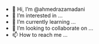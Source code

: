 - 👋 Hi, I’m @ahmedrazamadani
- 👀 I’m interested in ...
- 🌱 I’m currently learning ...
- 💞️ I’m looking to collaborate on ...
- 📫 How to reach me ...

<!---
ahmedrazamadani/ahmedrazamadani is a ✨ special ✨ repository because its `README.md` (this file) appears on your GitHub profile.
You can click the Preview link to take a look at your changes.
--->

